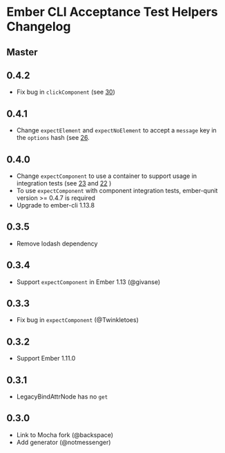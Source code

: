 # Ember CLI Acceptance Test Helpers Changelog

## Master

## 0.4.2
  * Fix bug in `clickComponent` (see [30](https://github.com/201-created/ember-cli-acceptance-test-helpers/issues/30))

## 0.4.1
  * Change `expectElement` and `expectNoElement` to accept a `message` key in the `options` hash (see [26](https://github.com/201-created/ember-cli-acceptance-test-helpers/pull/26).

## 0.4.0

 * Change `expectComponent` to use a container to support usage in integration tests (see [23](https://github.com/201-created/ember-cli-acceptance-test-helpers/pull/23) and [22](https://github.com/201-created/ember-cli-acceptance-test-helpers/issues/22) )
 * To use `expectComponent` with component integration tests, ember-qunit version >= 0.4.7 is required
 * Upgrade to ember-cli 1.13.8

## 0.3.5

 * Remove lodash dependency

## 0.3.4

 * Support `expectComponent` in Ember 1.13 (@givanse)

## 0.3.3

 * Fix bug in `expectComponent` (@Twinkletoes)

## 0.3.2

* Support Ember 1.11.0

## 0.3.1

 * LegacyBindAttrNode has no `get`

## 0.3.0

 * Link to Mocha fork (@backspace)
 * Add generator (@notmessenger)
